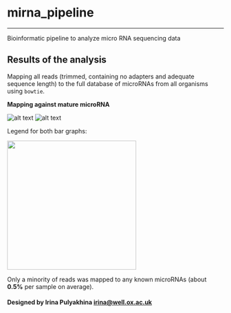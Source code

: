 # mirna_pipeline
--------------------------------------
Bioinformatic pipeline to analyze micro RNA sequencing data

## Results of the analysis

Mapping all reads (trimmed, containing no adapters and adequate sequence length)
to the full database of microRNAs from all organisms using `bowtie`.

**Mapping against mature microRNA**

![alt text](https://github.com/jknightlab/mirna_pipeline/blob/master/mature_miRNA_all_samples_distr.png)
![alt text](https://github.com/jknightlab/mirna_pipeline/blob/master/mature_miRNA_all_samples_numbers.png)

Legend for both bar graphs:

<img src="https://github.com/jknightlab/mirna_pipeline/blob/master/mature_miRNA_all_samples_legend.png" width="300">

Only a minority of reads was mapped to any known microRNAs (about **0.5%** per sample on average).

#### Designed by Irina Pulyakhina irina@well.ox.ac.uk

